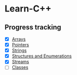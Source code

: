 # Learn-C++

## Progress tracking

- [x] <a href="src/Arrays">Arrays</a>
- [x] <a href="src/Pointers">Pointers</a>
- [x] <a href="src/Strings">Strings</a>
- [x] <a href="src/Structures and Enumerations">Structures and Enumerations</a>
- [x] <a href="src/Streams">Streams</a>
- [ ] <a href="src/Classes">Classes</a>
